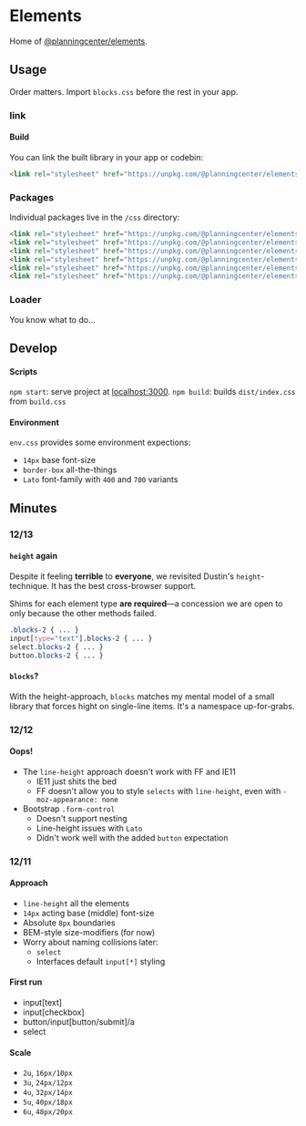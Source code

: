 # Elements
Home of [@planningcenter/elements](https://github.com/planningcenter/elements).

## Usage
Order matters.
Import `blocks.css` before the rest in your app.

### link

#### Build
You can link the built library in your app or codebin:

```html
<link rel="stylesheet" href="https://unpkg.com/@planningcenter/elements@0.0.3/dist/index.css" />
```

### Packages
Individual packages live in the `/css` directory:

```html
<link rel="stylesheet" href="https://unpkg.com/@planningcenter/elements@0.0.3/css/blocks.css" />
<link rel="stylesheet" href="https://unpkg.com/@planningcenter/elements@0.0.3/css/blocks-action.css" />
<link rel="stylesheet" href="https://unpkg.com/@planningcenter/elements@0.0.3/css/blocks-box.css" />
<link rel="stylesheet" href="https://unpkg.com/@planningcenter/elements@0.0.3/css/blocks-notice.css" />
<link rel="stylesheet" href="https://unpkg.com/@planningcenter/elements@0.0.3/css/blocks-select.css" />
<link rel="stylesheet" href="https://unpkg.com/@planningcenter/elements@0.0.3/css/blocks-text-input.css" />
```

### Loader
You know what to do...

## Develop

#### Scripts
`npm start`: serve project at [localhost:3000](localhost:3000).
`npm build`: builds `dist/index.css` from `build.css`

#### Environment
`env.css` provides some environment expections:
* `14px` base font-size
* `border-box` all-the-things
* `Lato` font-family with `400` and `700` variants

## Minutes

### 12/13
#### `height` again
Despite it feeling **terrible** to **everyone**, we revisited Dustin's `height`-technique.
It has the best cross-browser support.

Shims for each element type **are required**—a concession we are open to only because the other methods failed.

```css
.blocks-2 { ... }
input[type="text"].blocks-2 { ... }
select.blocks-2 { ... }
button.blocks-2 { ... }
```

#### `blocks`?
With the height-approach, `blocks` matches my mental model of a small library that forces hight on single-line items.
It's a namespace up-for-grabs.

### 12/12
#### Oops!
* The `line-height` approach doesn't work with FF and IE11
  * IE11 just shits the bed
  * FF doesn't allow you to style `selects` with `line-height`, even with `-moz-appearance: none`
* Bootstrap `.form-control`
  * Doesn't support nesting
  * Line-height issues with `Lato`
  * Didn't work well with the added `button` expectation

### 12/11
#### Approach
* `line-height` all the elements
* `14px` acting base (middle) font-size
* Absolute `8px` boundaries
* BEM-style size-modifiers (for now)
* Worry about naming collisions later:
  * `select`
  * Interfaces default `input[*]` styling

#### First run
* input[text]
* input[checkbox]
* button/input[button/submit]/a
* select

#### Scale
* `2u`, `16px/10px`
* `3u`, `24px/12px`
* `4u`, `32px/14px`
* `5u`, `40px/18px`
* `6u`, `48px/20px`
